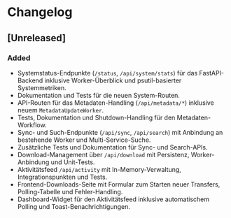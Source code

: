 # Changelog

## [Unreleased]

### Added
- Systemstatus-Endpunkte (`/status`, `/api/system/stats`) für das FastAPI-Backend inklusive Worker-Überblick und psutil-basierter Systemmetriken.
- Dokumentation und Tests für die neuen System-Routen.
- API-Routen für das Metadaten-Handling (`/api/metadata/*`) inklusive neuem `MetadataUpdateWorker`.
- Tests, Dokumentation und Shutdown-Handling für den Metadaten-Workflow.
- Sync- und Such-Endpunkte (`/api/sync`, `/api/search`) mit Anbindung an bestehende Worker und Multi-Service-Suche.
- Zusätzliche Tests und Dokumentation für Sync- und Search-APIs.
- Download-Management über `/api/download` mit Persistenz, Worker-Anbindung und Unit-Tests.
- Aktivitätsfeed `/api/activity` mit In-Memory-Verwaltung, Integrationspunkten und Tests.
- Frontend-Downloads-Seite mit Formular zum Starten neuer Transfers, Polling-Tabelle und Fehler-Handling.
- Dashboard-Widget für den Aktivitätsfeed inklusive automatischem Polling und Toast-Benachrichtigungen.
